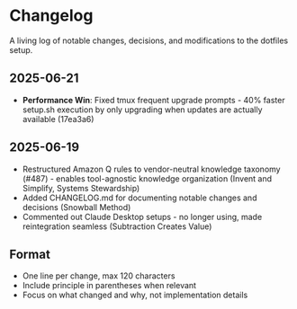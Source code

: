 # Changelog

A living log of notable changes, decisions, and modifications to the dotfiles setup.

## 2025-06-21

- **Performance Win**: Fixed tmux frequent upgrade prompts - 40% faster setup.sh execution by only upgrading when updates are actually available (17ea3a6)

## 2025-06-19

- Restructured Amazon Q rules to vendor-neutral knowledge taxonomy (#487) - enables tool-agnostic knowledge organization (Invent and Simplify, Systems Stewardship)
- Added CHANGELOG.md for documenting notable changes and decisions (Snowball Method)
- Commented out Claude Desktop setups - no longer using, made reintegration seamless (Subtraction Creates Value)

## Format

- One line per change, max 120 characters
- Include principle in parentheses when relevant
- Focus on what changed and why, not implementation details
